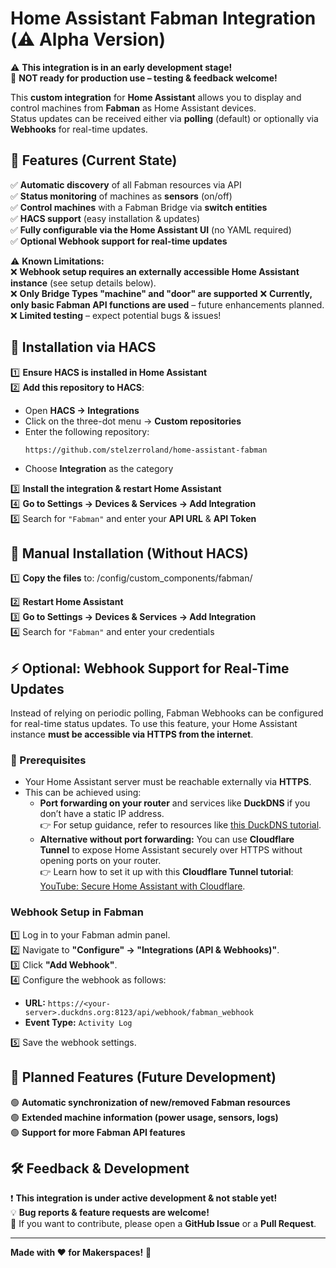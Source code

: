 # Home Assistant Fabman Integration (⚠️ Alpha Version)

⚠️ **This integration is in an early development stage!**  
🚧 **NOT ready for production use – testing & feedback welcome!**  

This **custom integration** for **Home Assistant** allows you to display and control machines from **Fabman** as Home Assistant devices.  
Status updates can be received either via **polling** (default) or optionally via **Webhooks** for real-time updates.  

## 🚀 Features (Current State)
✅ **Automatic discovery** of all Fabman resources via API  
✅ **Status monitoring** of machines as **sensors** (on/off)  
✅ **Control machines** with a Fabman Bridge via **switch entities**  
✅ **HACS support** (easy installation & updates)  
✅ **Fully configurable via the Home Assistant UI** (no YAML required)  
✅ **Optional Webhook support for real-time updates**  

⚠️ **Known Limitations:**  
❌ **Webhook setup requires an externally accessible Home Assistant instance** (see setup details below).  
❌ **Only Bridge Types "machine" and "door" are supported**
❌ **Currently, only basic Fabman API functions are used** – future enhancements planned.  
❌ **Limited testing** – expect potential bugs & issues!  

## 🔧 Installation via HACS
1️⃣ **Ensure HACS is installed in Home Assistant**  
2️⃣ **Add this repository to HACS**:
   - Open **HACS → Integrations**  
   - Click on the three-dot menu → **Custom repositories**  
   - Enter the following repository:
     ```
     https://github.com/stelzerroland/home-assistant-fabman
     ```
   - Choose **Integration** as the category

3️⃣ **Install the integration & restart Home Assistant**  
4️⃣ **Go to Settings → Devices & Services → Add Integration**  
5️⃣ Search for `"Fabman"` and enter your **API URL** & **API Token**  

## 🔧 Manual Installation (Without HACS)
1️⃣ **Copy the files** to: /config/custom_components/fabman/

2️⃣ **Restart Home Assistant**  
3️⃣ **Go to Settings → Devices & Services → Add Integration**  
4️⃣ Search for `"Fabman"` and enter your credentials  

## ⚡ Optional: Webhook Support for Real-Time Updates
Instead of relying on periodic polling, Fabman Webhooks can be configured for real-time status updates. To use this feature, your Home Assistant instance **must be accessible via HTTPS from the internet**.

### 🔧 Prerequisites
- Your Home Assistant server must be reachable externally via **HTTPS**.
- This can be achieved using:
  - **Port forwarding on your router** and services like **DuckDNS** if you don’t have a static IP address.  
    👉 For setup guidance, refer to resources like [this DuckDNS tutorial](https://www.youtube.com/watch?v=AK5E2T5tWyM).
  - **Alternative without port forwarding:** You can use **Cloudflare Tunnel** to expose Home Assistant securely over HTTPS without opening ports on your router.  
    👉 Learn how to set it up with this **Cloudflare Tunnel tutorial**: [YouTube: Secure Home Assistant with Cloudflare](https://www.youtube.com/watch?v=JGAKzzOmvxg).

### Webhook Setup in Fabman
1️⃣ Log in to your Fabman admin panel.  
2️⃣ Navigate to **"Configure" → "Integrations (API & Webhooks)"**.  
3️⃣ Click **"Add Webhook"**.  
4️⃣ Configure the webhook as follows:
   - **URL:** `https://<your-server>.duckdns.org:8123/api/webhook/fabman_webhook`  
   - **Event Type:** `Activity Log`

5️⃣ Save the webhook settings.  

## 🔮 Planned Features (Future Development)
🟢 **Automatic synchronization of new/removed Fabman resources**  
🟢 **Extended machine information (power usage, sensors, logs)**  
🟢 **Support for more Fabman API features**  

## 🛠 Feedback & Development
❗ **This integration is under active development & not stable yet!**  
💡 **Bug reports & feature requests are welcome!**  
📩 If you want to contribute, please open a **GitHub Issue** or a **Pull Request**.  

---

**Made with ❤️ for Makerspaces!** 🚀

